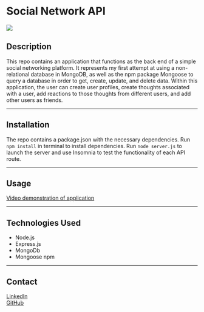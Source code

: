 # Social Network API

[![](https://img.shields.io/static/v1?label=License&message=MIT&color=<yellow>)](https://opensource.org/licenses/MIT)


## Description
This repo contains an application that functions as the back end of a simple social networking platform. It represents my first attempt at using a non-relational database in MongoDB, as well as the npm package Mongoose to query a database in order to get, create, update, and delete data. Within this application, the user can create user profiles, create thoughts associated with a user, add reactions to those thoughts from different users, and add other users as friends.

---

## Installation
The repo contains a package.json with the necessary dependencies. Run ```npm install``` in terminal to install dependencies. Run ```node server.js``` to launch the server and use Insomnia to test the functionality of each API route.

---

## Usage
[Video demonstration of application](https://drive.google.com/file/d/1zkdrDzSPlpYP2kHzEanhzC-jYP_5ynBw/view)

---

## Technologies Used
- Node.js
- Express.js
- MongoDb
- Mongoose npm

---

## Contact
[LinkedIn](https://www.linkedin.com/in/bradley-dilollo/)  
[GitHub](https://github.com/bdilollo)
